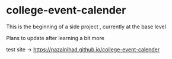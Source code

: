 # college-event-calender
This is the beginning of a side project , currently at the base level

Plans to update after learning a bit more 

test site -> https://nazalnihad.github.io/college-event-calender
